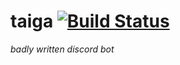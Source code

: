 # taiga [![Build Status][travis-badge]][travis-link]
*badly written discord bot*

[travis-badge]: https://travis-ci.com/polgaria/taiga.svg?branch=aegis
[travis-link]: https://travis-ci.com/polgaria/taiga
